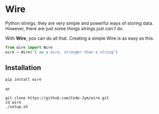 # Wire

Python strings, they are very simple and powerful ways of storing data. However, there are just some things strings just *can't* do.


With **Wire**, you can do all that.
Creating a simple Wire is as easy as this:

```python
from wire import Wire
wire = Wire("I am a wire, stronger than a string")
```
## Installation
```
pip install wire
```
or
```
git clone https://github.com/Code-Jym/wire.git
cd wire
./setup.sh
```

